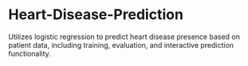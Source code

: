 # Heart-Disease-Prediction
Utilizes logistic regression to predict heart disease presence based on patient data, including training, evaluation, and interactive prediction functionality.
